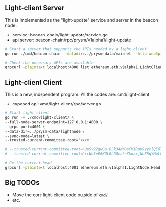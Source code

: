 ## Light-client Server

This is implemented as the "light-update" service and server in the beacon node.
- service: beacon-chain/light-update/service.go
- api server: beacon-chain/rpc/prysm/v1alpha1/light-update

```bash
# Start a server that supports the APIs needed by a light client
go run ./cmd/beacon-chain --datadir=../prysm-data/mainnet --http-web3provider=https://mainnet.infura.io/v3/ecfa17010caa47a0afd0a543c43bbcc3

# Check the necessary APIs are available 
grpcurl -plaintext localhost:4000 list ethereum.eth.v1alpha1.LightClient
```

## Light-client Client

This is a new, independent program. All the codes are: cmd/light-client
- exposed api: cmd/light-client/rpc/server.go 

```bash
# Start light client
go run -v ./cmd/light-client/ \
--full-node-server-endpoint=127.0.0.1:4000 \
--grpc-port=4001 \
--data-dir=../prysm-data/lightnode \
--sync-mode=latest \
--trusted-current-committee-root='xxxx'

# --trusted-current-committee-root='UeSv92gwGs+DSk34NqOaCM1DaU9zyclQE6Tc9morK0M='  // roughly 2021-12-02
# --trusted-current-committee-root='rcWo3eE6KOLBLDQeahrXkdzxjWnE8qYHmL8HyNWv7b8='  // roughly 2021-12-03

# Ge the current head
grpcurl -plaintext localhost:4001 ethereum.eth.v1alpha1.LightNode.Head
```



## Big TODOs
- Move the core light-client code outside of `cmd/.` 
- etc.